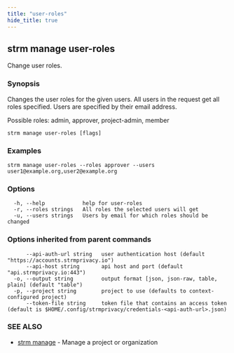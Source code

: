 ```yaml
---
title: "user-roles"
hide_title: true
---
```

## strm manage user-roles

Change user roles.

### Synopsis

Changes the user roles for the given users. 
All users in the request get all roles specified. Users are specified by their email address.

Possible roles: admin, approver, project-admin, member

```
strm manage user-roles [flags]
```

### Examples

```
strm manage user-roles --roles approver --users user1@example.org,user2@example.org
```

### Options

```
  -h, --help            help for user-roles
  -r, --roles strings   All roles the selected users will get
  -u, --users strings   Users by email for which roles should be changed
```

### Options inherited from parent commands

```
      --api-auth-url string   user authentication host (default "https://accounts.strmprivacy.io")
      --api-host string       api host and port (default "api.strmprivacy.io:443")
  -o, --output string         output format [json, json-raw, table, plain] (default "table")
  -p, --project string        project to use (defaults to context-configured project)
      --token-file string     token file that contains an access token (default is $HOME/.config/strmprivacy/credentials-<api-auth-url>.json)
```

### SEE ALSO

* [strm manage](docs/04-reference/01-cli-reference/strm/manage/index.md)	 - Manage a project or organization

